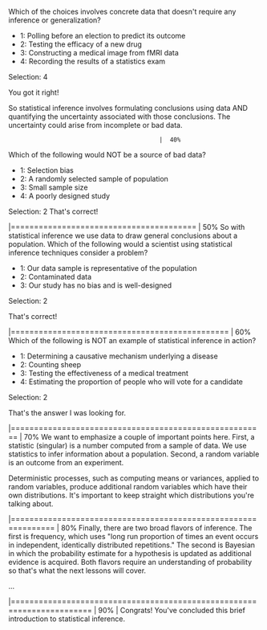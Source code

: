 Which of the choices involves concrete data that doesn't require any inference or generalization?

- 1: Polling before an election to predict its outcome
- 2: Testing the efficacy of a new drug
- 3: Constructing a medical image from fMRI data
- 4: Recording the results of a statistics exam

Selection: 4

 You got it right!


 So statistical inference involves formulating conclusions using data AND quantifying the uncertainty associated with those conclusions. The uncertainty could arise from incomplete or bad data.

                                              |  40%
 Which of the following would NOT be a source of bad data?

- 1: Selection bias
- 2: A randomly selected sample of population
- 3: Small sample size
- 4: A poorly designed study

Selection: 2
 That's correct!

  |========================================                                       |  50%
 So with statistical inference we use data to draw general conclusions about a population. Which of the following would a scientist using statistical inference  techniques consider a problem?

- 1: Our data sample is representative of the population
- 2: Contaminated data
- 3: Our study has no bias and is well-designed

Selection: 2

That's correct!

 |===============================================                                |  60%
Which of the following is NOT an example of statistical inference in action?

- 1: Determining a causative mechanism underlying a disease
- 2: Counting sheep
- 3: Testing the effectiveness of a medical treatment
- 4: Estimating the proportion of people who will vote for a candidate

Selection: 2

That's the answer I was looking for.

  |=======================================================                        |  70%
 We want to emphasize a couple of important points here. First, a statistic (singular) is a number computed from a sample of data. We use statistics to infer information about a population. Second, a random variable is an outcome from an experiment.
 
 Deterministic processes, such as computing means or variances, applied to random
 variables, produce additional random variables which have their own distributions.
It's important to keep straight which distributions you're talking about.


  |===============================================================                |  80%
 Finally, there are two broad flavors of inference. The first is frequency, which uses "long run proportion of times an event occurs in independent, identically distributed repetitions." 
 The second is Bayesian in which the probability estimate for a hypothesis is updated as additional evidence is acquired. Both flavors require an understanding of probability so that's what the next lessons will cover.

...

  |=======================================================================        |  90%
| Congrats! You've concluded this brief introduction to statistical inference.

